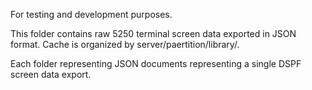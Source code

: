 For testing and development purposes.

This folder contains raw 5250 terminal screen data exported in JSON format.
Cache is organized by server/paertition/library/.

Each folder representing JSON documents representing a single DSPF screen data export.